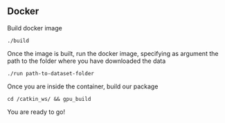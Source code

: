 <h2>Docker</h2>

Build docker image
```
./build
```
Once the image is built, run the docker image, specifying as argument the path to the folder where you have downloaded the data
```
./run path-to-dataset-folder
```

Once you are inside the container, build our package
```
cd /catkin_ws/ && gpu_build
```

You are ready to go!
